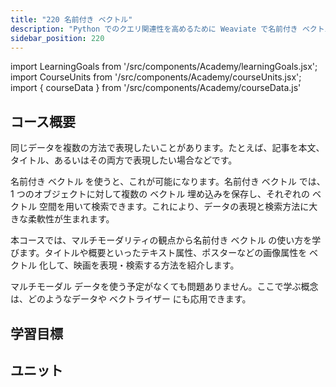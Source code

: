 ```yaml
---
title: "220 名前付き ベクトル"
description: "Python でのクエリ関連性を高めるために Weaviate で名前付き ベクトル を使用する方法を理解します."
sidebar_position: 220
---
```


import LearningGoals from '/src/components/Academy/learningGoals.jsx';  
import CourseUnits from '/src/components/Academy/courseUnits.jsx';  
import { courseData } from '/src/components/Academy/courseData.js'  

## <i class="fa-solid fa-chalkboard-user"></i> コース概要

同じデータを複数の方法で表現したいことがあります。たとえば、記事を本文、タイトル、あるいはその両方で表現したい場合などです。  

名前付き ベクトル を使うと、これが可能になります。名前付き ベクトル では、1 つのオブジェクトに対して複数の ベクトル 埋め込みを保存し、それぞれの ベクトル 空間を用いて検索できます。これにより、データの表現と検索方法に大きな柔軟性が生まれます。  

本コースでは、マルチモーダリティの観点から名前付き ベクトル の使い方を学びます。タイトルや概要といったテキスト属性、ポスターなどの画像属性を ベクトル 化して、映画を表現・検索する方法を紹介します。  

マルチモーダル データを使う予定がなくても問題ありません。ここで学ぶ概念は、どのようなデータや ベクトライザー にも応用できます。  

## <i class="fa-solid fa-chalkboard-user"></i> 学習目標

<LearningGoals courseName="named_vectors"/>

## <i class="fa-solid fa-book-open-reader"></i> ユニット

<CourseUnits courseData={courseData} courseName="named_vectors" />